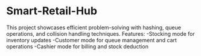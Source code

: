 # Smart-Retail-Hub

This project showcases efficient problem-solving with hashing, queue operations, and collision handling techniques.
Features:
-Stocking mode for inventory updates
-Customer mode for queue management and cart operations
-Cashier mode for billing and stock deduction
